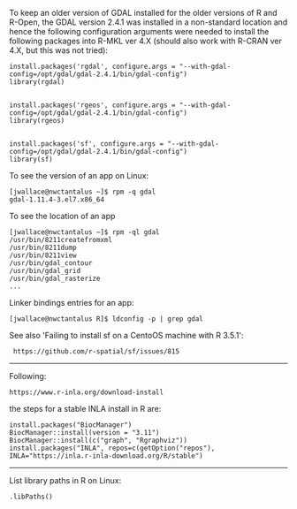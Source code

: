 
To keep an older version of GDAL installed for the older versions of R and R-Open, the GDAL version 2.4.1 was installed in a non-standard location and hence the following configuration arguments were needed to install the following packages into R-MKL ver 4.X (should also work with R-CRAN ver 4.X, but this was not tried): 

    install.packages('rgdal', configure.args = "--with-gdal-config=/opt/gdal/gdal-2.4.1/bin/gdal-config")
    library(rgdal)
    
    
    install.packages('rgeos', configure.args = "--with-gdal-config=/opt/gdal/gdal-2.4.1/bin/gdal-config")
    library(rgeos)
    
    
    install.packages('sf', configure.args = "--with-gdal-config=/opt/gdal/gdal-2.4.1/bin/gdal-config")
    library(sf)

To see the version of an app on Linux:

    [jwallace@nwctantalus ~]$ rpm -q gdal
    gdal-1.11.4-3.el7.x86_64
    
To see the location of an app

    [jwallace@nwctantalus ~]$ rpm -ql gdal
    /usr/bin/8211createfromxml
    /usr/bin/8211dump
    /usr/bin/8211view
    /usr/bin/gdal_contour
    /usr/bin/gdal_grid
    /usr/bin/gdal_rasterize
    ...
    
Linker bindings entries for an app: 

    [jwallace@nwctantalus R]$ ldconfig -p | grep gdal
    
    
 See also 'Failing to install sf on a CentoOS machine with R 3.5.1':
 
     https://github.com/r-spatial/sf/issues/815
    
--------------------------------------------------------

Following:

    https://www.r-inla.org/download-install

the steps for a stable INLA install in R are:

    install.packages("BiocManager")
    BiocManager::install(version = "3.11")
    BiocManager::install(c("graph", "Rgraphviz"))
    install.packages("INLA", repos=c(getOption("repos"), INLA="https://inla.r-inla-download.org/R/stable")

--------------------------------------------------------

List library paths in R on Linux:

    .libPaths()

    
    
    
    
    
    
    
    
    
    
    
    
    
    
    
    
